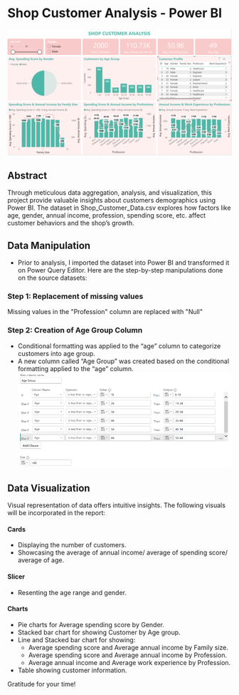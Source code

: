# Shop Customer Analysis - Power BI
![](https://github.com/Dechannie689/Shop_Customer_Data/blob/main/Shop%20Customer%20Data.png)
## Abstract
Through meticulous data aggregation, analysis, and visualization, this project provide valuable insights about customers demographics using Power BI. The dataset in Shop_Customer_Data.csv explores how factors like age, gender, annual income, profession, spending score, etc. affect customer behaviors and the shop’s growth.
## Data Manipulation
- Prior to analysis, I imported the dataset into Power BI and transformed it on Power Query Editor. Here are the step-by-step manipulations done on the source datasets:
### Step 1: Replacement of missing values
Missing values in the "Profession" column are replaced with "Null"
### Step 2: Creation of Age Group Column
- Conditional formatting was applied to the “age” column to categorize customers into age group.
- A new column called “Age Group” was created based on the conditional formatting applied to the “age” column.
![](https://github.com/Dechannie689/Shop_Customer_Data/blob/main/Shop_Customer_Data_Age_Group.png)
## Data Visualization
Visual representation of data offers intuitive insights. The following visuals will be incorporated in the report:
#### Cards
- Displaying the number of customers.
- Showcasing the average of annual income/ average of spending score/ average of age.
#### Slicer
- Resenting the age range and gender.
#### Charts
- Pie charts for Average spending score by Gender.
- Stacked bar chart for showing Customer by Age group.
- Line and Stacked bar chart for showing:
  - Average spending score and Average annual income by Family size.
  - Average spending score and Average annual income by Profession.
  - Average annual income and Average work experience by Profession.
- Table showing customer information.

Gratitude for your time!
